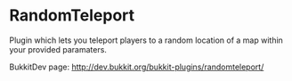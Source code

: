 RandomTeleport
==============

Plugin which lets you teleport players to a random location of a map within your provided paramaters.

BukkitDev page: http://dev.bukkit.org/bukkit-plugins/randomteleport/
